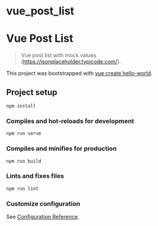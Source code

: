 # vue_post_list

# Vue Post List

> Vue post list with mock values (https://jsonplaceholder.typicode.com/). 

This project was bootstrapped with [vue create hello-world](https://cli.vuejs.org/guide/creating-a-project.html#vue-create).

## Project setup
```
npm install
```

### Compiles and hot-reloads for development
```
npm run serve
```

### Compiles and minifies for production
```
npm run build
```

### Lints and fixes files
```
npm run lint
```

### Customize configuration
See [Configuration Reference](https://cli.vuejs.org/config/).
